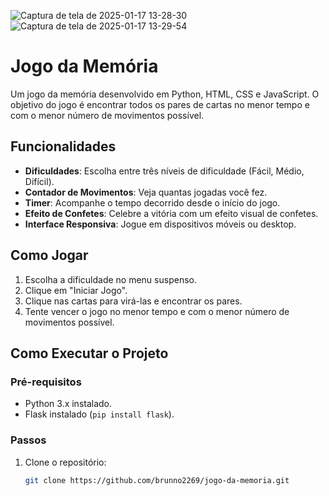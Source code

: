 ![Captura de tela de 2025-01-17 13-28-30](https://github.com/user-attachments/assets/9df85fac-991f-423e-8c97-3ccef2ee8bf3)
![Captura de tela de 2025-01-17 13-29-54](https://github.com/user-attachments/assets/5a0f2333-28e1-4a1b-8055-caa27ae6600d)

# Jogo da Memória

Um jogo da memória desenvolvido em Python, HTML, CSS e JavaScript. O objetivo do jogo é encontrar todos os pares de cartas no menor tempo e com o menor número de movimentos possível.

## Funcionalidades

- **Dificuldades**: Escolha entre três níveis de dificuldade (Fácil, Médio, Difícil).
- **Contador de Movimentos**: Veja quantas jogadas você fez.
- **Timer**: Acompanhe o tempo decorrido desde o início do jogo.
- **Efeito de Confetes**: Celebre a vitória com um efeito visual de confetes.
- **Interface Responsiva**: Jogue em dispositivos móveis ou desktop.

## Como Jogar

1. Escolha a dificuldade no menu suspenso.
2. Clique em "Iniciar Jogo".
3. Clique nas cartas para virá-las e encontrar os pares.
4. Tente vencer o jogo no menor tempo e com o menor número de movimentos possível.

## Como Executar o Projeto

### Pré-requisitos

- Python 3.x instalado.
- Flask instalado (`pip install flask`).

### Passos

1. Clone o repositório:
   ```bash
   git clone https://github.com/brunno2269/jogo-da-memoria.git
